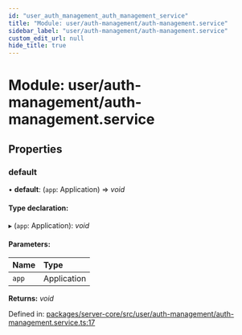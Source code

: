 ```yaml
---
id: "user_auth_management_auth_management_service"
title: "Module: user/auth-management/auth-management.service"
sidebar_label: "user/auth-management/auth-management.service"
custom_edit_url: null
hide_title: true
---
```


# Module: user/auth-management/auth-management.service

## Properties

### default

• **default**: (`app`: Application) => *void*

#### Type declaration:

▸ (`app`: Application): *void*

#### Parameters:

| Name | Type |
| :------ | :------ |
| `app` | Application |

**Returns:** *void*

Defined in: [packages/server-core/src/user/auth-management/auth-management.service.ts:17](https://github.com/xr3ngine/xr3ngine/blob/2d83606b6/packages/server-core/src/user/auth-management/auth-management.service.ts#L17)
